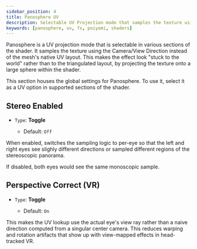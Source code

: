 ```yaml
---
sidebar_position: 4
title: Panosphere UV
description: Selectable UV Projection mode that samples the texture using the Camera/View Direction instead of the mesh's native UV layout.
keywords: [panosphere, uv, fx, poiyomi, shaders]
---
```


Panosphere is a UV projection mode that is selectable in various sections of the shader. It samples the texture using the Camera/View Direction instead of the mesh's native UV layout. This makes the effect look "stuck to the world" rather than to the triangulated layout, by projecting the texture onto a large sphere within the shader.

This section houses the global settings for Panosphere. To use it, select it as a UV option in supported sections of the shader.

## Stereo Enabled

- `Type`: <PropertyIcon name="toggle" />**Toggle**
  - Default: `Off`

When enabled, switches the sampling logic to per-eye so that the left and right eyes see slighly different directions or sampled different regions of the stereoscopic panorama.

If disabled, both eyes would see the same monoscopic sample.

## Perspective Correct (VR)

- `Type`: <PropertyIcon name="toggle" />**Toggle**
  - Default: `On`

This makes the UV lookup use the actual eye's view ray rather than a naive direction computed from a singular center camera. This reduces warping and rotation artifacts that show up with view-mapped effects in head-tracked VR.
